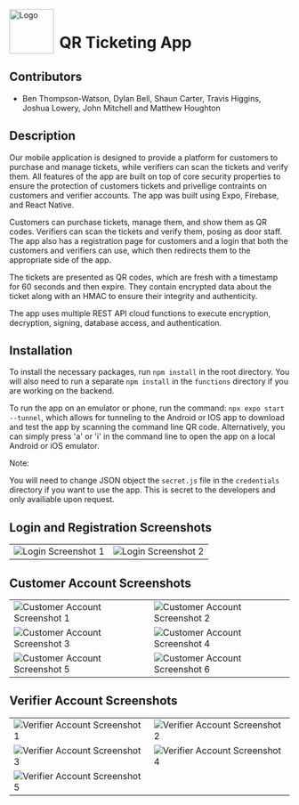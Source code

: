 <div style="display: flex; align-items: center;">
  <img src="src/assets/icon.png" alt="Logo" width="80"/>
  <h1 style="margin-left: 10px; margin-bottom: 0px">QR Ticketing App</h1>
</div>

## Contributors
- Ben Thompson-Watson, Dylan Bell, Shaun Carter, Travis Higgins, Joshua Lowery, John Mitchell and Matthew Houghton


## Description

Our mobile application is designed to provide a platform for customers to purchase and manage tickets, while verifiers can scan the tickets and verify them. All features of the app are built on top of core security properties to ensure the protection of customers tickets and privellige contraints on customers and verifier accounts. The app was built using Expo, Firebase, and React Native.

Customers can purchase tickets, manage them, and show them as QR codes. Verifiers can scan the tickets and verify them, posing as door staff. The app also has a registration page for customers and a login that both the customers and verifiers can use, which then redirects them to the appropriate side of the app.

The tickets are presented as QR codes, which are fresh with a timestamp for 60 seconds and then expire. They contain encrypted data about the ticket along with an HMAC to ensure their integrity and authenticity.

The app uses multiple REST API cloud functions to execute encryption, decryption, signing, database access, and authentication.

## Installation

To install the necessary packages, run `npm install` in the root directory. You will also need to run a separate `npm install` in the `functions` directory if you are working on the backend.

To run the app on an emulator or phone, run the command: `npx expo start --tunnel`, which allows for tunneling to the Android or IOS app to download and test the app by scanning the command line QR code. Alternatively, you can simply press 'a' or 'i' in the command line to open the app on a local Android or iOS emulator.

Note:

You will need to change JSON object the `secret.js` file in the `credentials` directory if you want to use the app. This is secret to the developers and only availiable upon request.

<h2>Login and Registration Screenshots</h2>
	<table>
		<tr>
			<td><img src="src/assets/IMG_4297_iphone13prographite_portrait.png" alt="Login Screenshot 1"></td>
			<td><img src="src/assets/IMG_4310_iphone13prographite_portrait.png" alt="Login Screenshot 2"></td>
		</tr>
	</table>

  <h2>Customer Account Screenshots</h2>
	<table>
		<tr>
			<td><img src="src/assets/IMG_4298_iphone13prographite_portrait.png" alt="Customer Account Screenshot 1"></td>
			<td><img src="src/assets/IMG_4299_iphone13prographite_portrait.png" alt="Customer Account Screenshot 2"></td>
		</tr>
		<tr>
			<td><img src="src/assets/IMG_4300_iphone13prographite_portrait.png" alt="Customer Account Screenshot 3"></td>
			<td><img src="src/assets/IMG_4301_iphone13prographite_portrait.png" alt="Customer Account Screenshot 4"></td>
		</tr>
		<tr>
			<td><img src="src/assets/IMG_4302_iphone13prographite_portrait.png" alt="Customer Account Screenshot 5"></td>
			<td><img src="src/assets/IMG_4303_iphone13prographite_portrait.png" alt="Customer Account Screenshot 6"></td>
		</tr>
	</table>

  <h2>Verifier Account Screenshots</h2>
	<table>
		<tr>
			<td><img src="src/assets/IMG_4304_iphone13prographite_portrait.png" alt="Verifier Account Screenshot 1"></td>
			<td><img src="src/assets/IMG_4305_iphone13prographite_portrait.png" alt="Verifier Account Screenshot 2"></td>
		</tr>
		<tr>
			<td><img src="src/assets/IMG_4306_iphone13prographite_portrait.png" alt="Verifier Account Screenshot 3"></td>
      <td><img src="src/assets/IMG_4308_iphone13prographite_portrait.png" alt="Verifier Account Screenshot 4"></td>
		</tr>
    <tr>
			<td><img src="src/assets/IMG_4309_iphone13prographite_portrait.png" alt="Verifier Account Screenshot 5"></td>
		</tr>
	</table>
